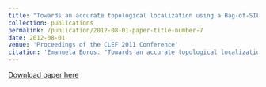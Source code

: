 ```yaml
---
title: "Towards an accurate topological localization using a Bag-of-SIFT-visual-Words model"
collection: publications
permalink: /publication/2012-08-01-paper-title-number-7
date: 2012-08-01
venue: 'Proceedings of the CLEF 2011 Conference'
citation: 'Emanuela Boros. "Towards an accurate topological localization using a Bag-of-SIFT-visual-Words model." IEEE 8th International Conference on Intelligent Computer Communication and Processing, 30 Aug.-1 Sept. 2012, Cluj-Napoca, Romania'
---
```


[Download paper here](https://profs.info.uaic.ro/~adria/publications/Alexandru-Lucian%20G%EEnsca,%20Emanuela%20Boro%3F,%20Sabin-Corneliu%20Buraga,%20Lenu%3Fa%20Alboaie_Semantic_user_profile_2012.pdf)



